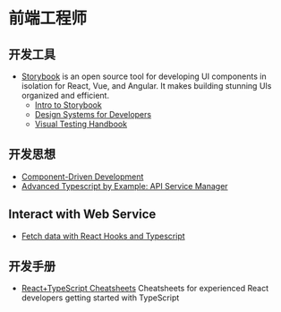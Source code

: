 # 前端工程师

## 开发工具
- [Storybook](https://storybook.js.org/) is an open source tool for developing UI components in isolation for React, Vue, and Angular. It makes building stunning UIs organized and efficient.
  - [Intro to Storybook](https://www.learnstorybook.com/intro-to-storybook/)
  - [Design Systems for Developers](https://www.learnstorybook.com/design-systems-for-developers/)
  - [Visual Testing Handbook](https://www.learnstorybook.com/visual-testing-handbook/)
  
## 开发思想
- [Component-Driven Development](https://blog.hichroma.com/component-driven-development-ce1109d56c8e)
- [Advanced Typescript by Example: API Service Manager](https://medium.com/@rossbulat/advanced-typescript-by-example-api-service-manager-7ea591f5eba8)

## Interact with Web Service
- [Fetch data with React Hooks and Typescript](https://dev.to/camilomejia/fetch-data-with-react-hooks-and-typescript-390c)

## 开发手册
- [React+TypeScript Cheatsheets](https://github.com/typescript-cheatsheets/react-typescript-cheatsheet#reacttypescript-cheatsheets) Cheatsheets for experienced React developers getting started with TypeScript
